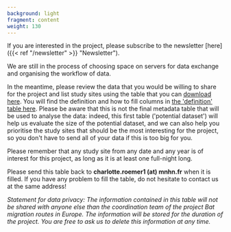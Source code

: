 ```yaml
---
background: light
fragment: content
weight: 130
---
```


If you are interested in the project, please subscribe to the newsletter [here]({{< ref "/newsletter" >}} "Newsletter").

We are still in the process of choosing space on servers for data exchange and organising the workflow of data.

In the meantime, please review the data that you would be willing to share for the project and list study sites using the table that you can [download here](https://b2drop.eudat.eu/s/oYAbHRd33pNebS6). You will find the definition and how to fill columns in [the 'definition' table here](https://b2drop.eudat.eu/s/Ey3TbBemNCS6QFS). 
Please be aware that this is not the final metadata table that will be used to analyse the data: indeed, this first table ('potential dataset') will help us evaluate the size of the potential dataset, and we can also help you prioritise the study sites that should be the most interesting for the project, so you don't have to send all of your data if this is too big for you.

Please remember that any study site from any date and any year is of interest for this project, as long as it is at least one full-night long.

Please send this table back to **charlotte.roemer1 (at) mnhn.fr** when it is filled. If you have any problem to fill the table, do not hesitate to contact us at the same address!

*Statement for data privacy: The information contained in this table will not be shared with anyone else than the coordination team of the project Bat migration routes in Europe. The information will be stored for the duration of the project. You are free to ask us to delete this information at any time.*
